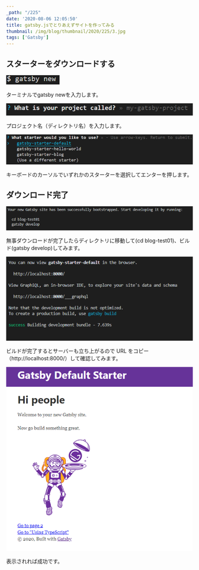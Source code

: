 ```yaml
---
_path: "/225"
date: '2020-08-06 12:05:50'
title: gatsby.jsでとりあえずサイトを作ってみる
thumbnail: /img/blog/thumbnail/2020/225/3.jpg
tags: ['Gatsby']
---
```

## スターターをダウンロードする

![image1](../../../../images/2020/08/image-5.png)

ターミナルでgatsby newを入力します。

![image2](../../../../images/2020/08/image-6.png)

プロジェクト名（ディレクトリ名）を入力します。

![image3](../../../../images/2020/08/image-7.png)

キーボードのカーソルでいずれかのスターターを選択してエンターを押します。

## ダウンロード完了

![image4](../../../../images/2020/08/image-1.png)

無事ダウンロードが完了したらディレクトリに移動して(cd blog-test01)、ビルド(gatsby develop)してみます。

![image5](../../../../images/2020/08/image-2.png)

ビルドが完了するとサーバーも立ち上がるので URL をコピー（http\://localhost:8000/）して確認してみます。

![image6](../../../../images/2020/08/image-3.png)

表示されれば成功です。
